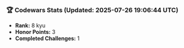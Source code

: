 ### 🏆 Codewars Stats (Updated: 2025-07-26 19:06:44 UTC)

- **Rank:** 8 kyu
- **Honor Points:** 3
- **Completed Challenges:** 1
